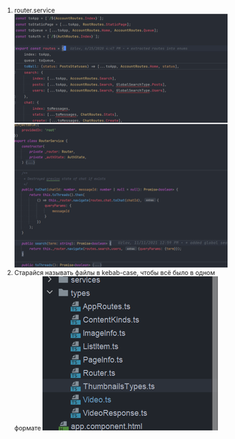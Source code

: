 1. router.service
   ![img.png](img.png)
   ![img_1.png](img_1.png)
2. Старайся называть файлы в kebab-case, чтобы всё было в одном формате
   ![img_2.png](img_2.png)
